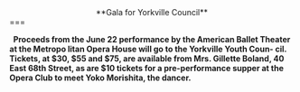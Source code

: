 
<center>**Gala for Yorkville Council**</center> 
===

**&nbsp; Proceeds from the June 22 
performance by the American
Ballet Theater at the Metropo
litan Opera House will go 
to the Yorkville Youth Coun-
cil. Tickets, at $30, $55 and
$75, are available from Mrs.
Gillette Boland, 40 East 68th
Street, as are $10 tickets for
a pre-performance supper at
the Opera Club to meet Yoko 
Morishita, the dancer.**





